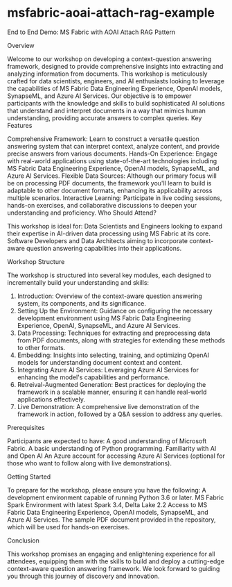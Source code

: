 # msfabric-aoai-attach-rag-example
End to End Demo: MS Fabric with AOAI Attach RAG Pattern

Overview
 
Welcome to our workshop on developing a context-question answering framework, designed to provide comprehensive insights into extracting and analyzing information from documents. This workshop is meticulously crafted for data scientists, engineers, and AI enthusiasts looking to leverage the capabilities of MS Fabric Data Engineering Experience, OpenAI models, SynapseML, and Azure AI Services. Our objective is to empower participants with the knowledge and skills to build sophisticated AI solutions that understand and interpret documents in a way that mimics human understanding, providing accurate answers to complex queries.
Key Features
 

Comprehensive Framework: Learn to construct a versatile question answering system that can interpret context, analyze content, and provide precise answers from various documents.
Hands-On Experience: Engage with real-world applications using state-of-the-art technologies including MS Fabric Data Engineering Experience, OpenAI models, SynapseML, and Azure AI Services.
Flexible Data Sources: Although our primary focus will be on processing PDF documents, the framework you'll learn to build is adaptable to other document formats, enhancing its applicability across multiple scenarios.
Interactive Learning: Participate in live coding sessions, hands-on exercises, and collaborative discussions to deepen your understanding and proficiency.
Who Should Attend?
 
This workshop is ideal for:
Data Scientists and Engineers looking to expand their expertise in AI-driven data processing using MS Fabric at its core.
Software Developers and Data Architects aiming to incorporate context-aware question answering capabilities into their applications.

Workshop Structure
 
The workshop is structured into several key modules, each designed to incrementally build your understanding and skills:
1. Introduction: Overview of the context-aware question answering system, its components, and its significance.
2. Setting Up the Environment: Guidance on configuring the necessary development environment using MS Fabric Data Engineering Experience, OpenAI, SynapseML, and Azure AI Services.
3. Data Processing: Techniques for extracting and preprocessing data from PDF documents, along with strategies for extending these methods to other formats.
4. Embedding: Insights into selecting, training, and optimizing OpenAI models for understanding document context and content.
5. Integrating Azure AI Services: Leveraging Azure AI Services for enhancing the model's capabilities and performance.
6. Retreival-Augmented Generation:  Best practices for deploying the framework in a scalable manner, ensuring it can handle real-world applications effectively.
7. Live Demonstration: A comprehensive live demonstration of the framework in action, followed by a Q&A session to address any queries.


Prerequisites
 
Participants are expected to have:
A good understanding of Microsoft Fabric.
A basic understanding of Python programming.
Familiarity with AI and Open AI
An Azure account for accessing Azure AI Services (optional for those who want to follow along with live demonstrations).


Getting Started
 
To prepare for the workshop, please ensure you have the following:
A development environment capable of running Python 3.6 or later.
MS Fabric Spark Environment with latest Spark 3.4, Delta Lake 2.2 
Access to MS Fabric Data Engineering Experience, OpenAI models, SynapseML, and Azure AI Services.
The sample PDF document provided in the repository, which will be used for hands-on exercises.


Conclusion
 
This workshop promises an engaging and enlightening experience for all attendees, equipping them with the skills to build and deploy a cutting-edge context-aware question answering framework. We look forward to guiding you through this journey of discovery and innovation.
